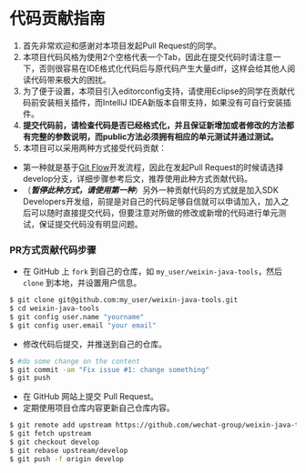 # 代码贡献指南
1. 首先非常欢迎和感谢对本项目发起Pull Request的同学。
1. 本项目代码风格为使用2个空格代表一个Tab，因此在提交代码时请注意一下，否则很容易在IDE格式化代码后与原代码产生大量diff，这样会给其他人阅读代码带来极大的困扰。
1. 为了便于设置，本项目引入editorconfig支持，请使用Eclipse的同学在贡献代码前安装相关插件，而IntelliJ IDEA新版本自带支持，如果没有可自行安装插件。
1. **提交代码前，请检查代码是否已经格式化，并且保证新增加或者修改的方法都有完整的参数说明，而public方法必须拥有相应的单元测试并通过测试。**
1. 本项目可以采用两种方式接受代码贡献：
  -  第一种就是基于[Git Flow](https://www.atlassian.com/git/tutorials/comparing-workflows/gitflow-workflow)开发流程，因此在发起Pull Request的时候请选择develop分支，详细步骤参考后文，推荐使用此种方式贡献代码。
  - （***暂停此种方式，请使用第一种***）另外一种贡献代码的方式就是加入SDK Developers开发组，前提是对自己的代码足够自信就可以申请加入，加入之后可以随时直接提交代码，但要注意对所做的修改或新增的代码进行单元测试，保证提交代码没有明显问题。

### PR方式贡献代码步骤
* 在 GitHub 上 `fork` 到自己的仓库，如 `my_user/weixin-java-tools`，然后 `clone` 到本地，并设置用户信息。

```bash
$ git clone git@github.com:my_user/weixin-java-tools.git
$ cd weixin-java-tools
$ git config user.name "yourname"
$ git config user.email "your email"
```
* 修改代码后提交，并推送到自己的仓库。

```bash
$ #do some change on the content
$ git commit -am "Fix issue #1: change something"
$ git push
```
* 在 GitHub 网站上提交 Pull Request。
* 定期使用项目仓库内容更新自己仓库内容。

```bash
$ git remote add upstream https://github.com/wechat-group/weixin-java-tools
$ git fetch upstream
$ git checkout develop
$ git rebase upstream/develop
$ git push -f origin develop
```
